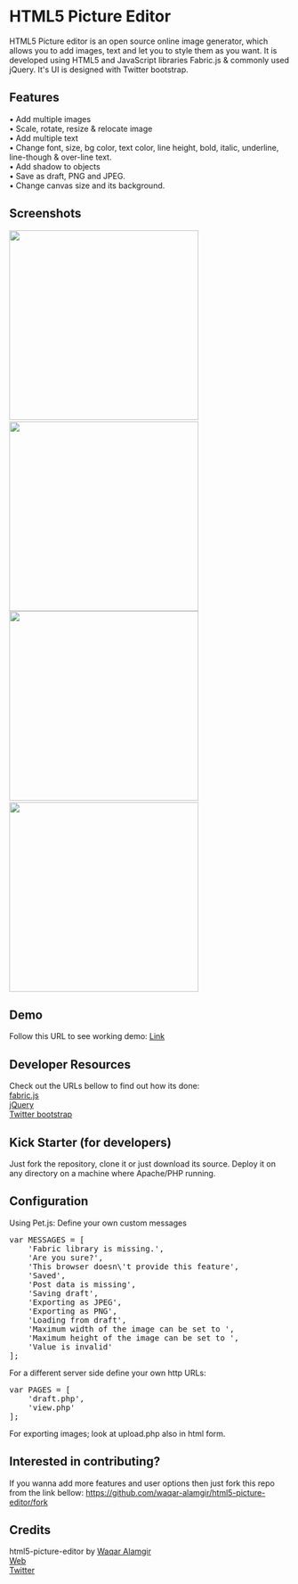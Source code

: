 HTML5 Picture Editor
==================
HTML5 Picture editor is an open source online image generator, which allows you to add images, text and let you to style them as you want. It is developed using HTML5 and JavaScript libraries Fabric.js & commonly used jQuery. It's UI is designed with Twitter bootstrap.


## Features
 •	Add multiple images<br/>
 •	Scale, rotate, resize & relocate image<br/>
 •	Add multiple text<br/>
 •	Change font, size, bg color, text color, line height, bold, italic, underline, line-though & over-line text.<br/>
 •	Add shadow to objects<br/>
 •	Save as draft, PNG and JPEG.<br/>
 •	Change canvas size and its background.<br/>


## Screenshots
<img src="http://waqaralamgir.tk/app/html5-picture-editor/screen-shots/1.png" width="340" />&nbsp;&nbsp;
<img src="http://waqaralamgir.tk/app/html5-picture-editor/screen-shots/2.png" width="340" />
<img src="http://waqaralamgir.tk/app/html5-picture-editor/screen-shots/3.png" width="340" />&nbsp;&nbsp;
<img src="http://waqaralamgir.tk/app/html5-picture-editor/screen-shots/4.png" width="340" />

## Demo
Follow this URL to see working demo:
[Link](http://waqaralamgir.tk/app/html5-picture-editor/)


## Developer Resources
Check out the URLs bellow to find out how its done:<br/>
[fabric.js](http://fabricjs.com/)<br/>
[jQuery](http://jquery.com/)<br/>
[Twitter bootstrap](http://getbootstrap.com/2.3.2/)<br/>


## Kick Starter (for developers)
Just fork the repository, clone it or just download its source. Deploy it on any directory on a machine where Apache/PHP running.


## Configuration
Using Pet.js:
Define your own custom messages
<pre>
var MESSAGES = [
	'Fabric library is missing.',
	'Are you sure?',
	'This browser doesn\'t provide this feature',
	'Saved',
	'Post data is missing',
	'Saving draft',
	'Exporting as JPEG',
	'Exporting as PNG',
	'Loading from draft',
	'Maximum width of the image can be set to ',
	'Maximum height of the image can be set to ',
	'Value is invalid'
];
</pre>

For a different server side define your own http URLs:
<pre>
var PAGES = [
	'draft.php',
	'view.php'
];
</pre>

For exporting images; look at upload.php also in html form.


## Interested in contributing?
If you wanna add more features and user options then just fork this repo from the link bellow:
https://github.com/waqar-alamgir/html5-picture-editor/fork


## Credits
html5-picture-editor by [Waqar Alamgir](http://www.waqaralamgir.tk)<br/>
[Web](http://www.waqaralamgir.tk)<br/>
[Twitter](http://www.twitter.com/wajrcs)
